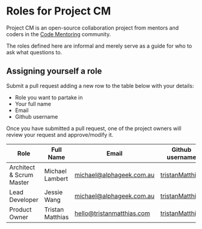 # Roles for Project CM

Project CM is an open-source collaboration project from mentors and coders in the [Code Mentoring](https://www.meetup.com/Melbourne-Code-Mentoring-Web-Development-Design/) community.

The roles defined here are informal and merely serve as a guide for who to ask what questions to.

## Assigning yourself a role
Submit a pull request adding a new row to the table below with your details:
- Role you want to partake in
- Your full name
- Email
- Github username

Once you have submitted a pull request, one of the project owners will review your request and approve/modify it.

| Role | Full Name | Email | Github username |
|-|-|-|-|
| Architect & Scrum Master | Michael Lambert | michael@alphageek.com.au | [tristanMatthias](https://github.com/tristanMatthias) |
| Lead Developer | Jessie Wang | michael@alphageek.com.au | [tristanMatthias](https://github.com/tristanMatthias) |
| Product Owner | Tristan Matthias | hello@tristanmatthias.com | [tristanMatthias](https://github.com/tristanMatthias) |
